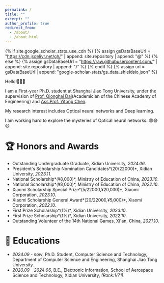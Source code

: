 ```yaml
---
permalink: /
title: ""
excerpt: ""
author_profile: true
redirect_from: 
  - /about/
  - /about.html
---
```


{% if site.google_scholar_stats_use_cdn %}
{% assign gsDataBaseUrl = "https://cdn.jsdelivr.net/gh/" | append: site.repository | append: "@" %}
{% else %}
{% assign gsDataBaseUrl = "https://raw.githubusercontent.com/" | append: site.repository | append: "/" %}
{% endif %}
{% assign url = gsDataBaseUrl | append: "google-scholar-stats/gs_data_shieldsio.json" %}

<span class='anchor' id='about-me'></span>

Hello!👋👋👋

I am a First-year Ph.D. student at Shanghai Jiao Tong University, under the supervision of [Prof. Qionghai Dai](https://media.au.tsinghua.edu.cn/cn/info/1009/1112.htm)(Academician of the Chinese Academy of Engineering) and [Ass.Prof. Yitong Chen](https://ee.sjtu.edu.cn/FacultyDetail.aspx?id=236&infoid=66&flag=66).

My research interest includes Optical neural networks and Deep learning. 

I am working hard to explore the mysteries of Optical neural networks. 😄😄😄


# 🏆 Honors and Awards

- Outstanding Undergraduate Graduate, Xidian University, *2024.06*.
- President's Scholarship Nomination Candidates*(20/22000)*, Xidian University, *2023.11*.
- National Scholarship*(&yen;8,000)*, Ministry of Education of China, *2023.10*.
- National Scholarship*(&yen;8,000)*, Ministry of Education of China, *2022.10*.
- Xiaomi Scholarship Special Prize*(5/22000,&yen;20,000)*, Xiaomi Corporation, *2023.10*.
- Xiaomi Scholarship General Award*(20/22000,&yen;5,000)*, Xiaomi Corporation, *2022.10*.
- First Prize Scholarship*(1%)*, Xidian University, *2023.10*.
- First Prize Scholarship*(1%)*, Xidian University, *2022.10*.
- Outstanding Volunteer of the 14th National Games, Xi'an, China, *2021.10*.

# 📖 Educations
- *2024.09 - now*, Ph.D. Student, Computer Science and Technology, Department of Computer Science and Engineering, Shanghai Jiao Tong University. 
- *2020.09 - 2024.06*, B.E., Electronic Information, School of Aerospace Science and Technology, Xidian University, *(Rank:1/71)*.
